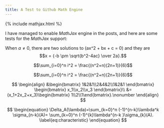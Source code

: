 ```yaml
---
title: A Test to Github Math Engine
---
```


{% include mathjax.html %}

I have managed to enable _MathJax_ engine in the posts, and here are some tests for the _MathJax_ support:

When $a \ne 0$, there are two solutions to \(ax^2 + bx + c = 0\) and they are
$$x = {-b \pm \sqrt{b^2-4ac} \over 2a}.$$

$$\sum_{i=0}^n i^2 = \frac{(n^2+n)(2n+1)}{6}$$

$$\sum_{i=0}^n i^2 = \frac{(n^2+n)(2n+1)}{6}$$

$$
\begin{align}
&\begin{bmatrix}
1&2&1\\2&4&2\\1&2&1
\end{bmatrix}
\begin{bmatrix}
x_1\\x_2\\x_3
\end{bmatrix}\\
&=(x_1+2x_2+x_3)\begin{bmatrix}
1\\2\\1\end{bmatrix}.\nonumber
\end{align}
$$

$$
\begin{equation}
\Delta_A(\lambda)=\sum_{k=0}^n (-1)^{n-k}\lambda^k \sigma_{n-k}(A)=
\sum_{k=0}^n (-1)^{k}\lambda^{n-k }\sigma_{k}(A). \label{eq:characteristic}
\end{equation}
$$
